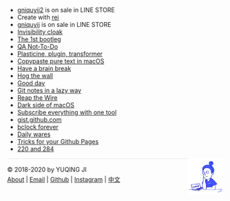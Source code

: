 <head>
<!-- Global site tag (gtag.js) - Google Analytics -->
<script async src="https://www.googletagmanager.com/gtag/js?id=UA-168364188-1"></script>
<script>
  window.dataLayer = window.dataLayer || [];
  function gtag(){dataLayer.push(arguments);}
  gtag('js', new Date());

  gtag('config', 'UA-168364188-1');
</script>
</head>

- [gniquyij2](https://line.me/S/sticker/13367937/?lang=en&ref=gnsh_stickerDetail) is on sale in LINE STORE
- Create with [rei](https://gniquyij.github.io/rei) 
- [gniquyij](https://line.me/S/sticker/13205806/?lang=en&ref=gnsh_stickerDetail) is on sale in LINE STORE
- [Invisibility cloak](https://gniquyij.github.io/invCloak/)
- [The 1st bootleg](en/2020/08/10/bootleg_1.md)
- [QA Not-To-Do](en/2020/07/20/qa-not-to-do.md)
- [Plasticine, plugin, transformer](en/2020/07/09/persona.md)
- [Copypaste pure text in macOS](en/2020/05/31/pureText.md)
- [Have a brain break](https://gniquyij.github.io/brainbreak/)
- [Hog the wall](https://gniquyij.github.io/wallhog/)
- [Good day](https://gniquyij.github.io/gooday/)
- [Git notes in a lazy way](https://gniquyij.github.io/etontig/)
- [Reap the Wire](en/2020/03/29/reap-the-wire.md)
- [Dark side of macOS](https://gniquyij.github.io/tuqiu/)
- [Subscribe everything with one tool](https://gniquyij.github.io/satsie/)
- [gist.github.com](https://gniquyij.github.io/wcrXic/gist-github-com/gist-github-com)
- [bclock forever](https://gniquyij.github.io/bclock/)
- [Daily wares](en/2020/02/15/wares.md)
- [Tricks for your Github Pages](en/2020/01/20/tricks-for-gh-pages.md)
- [220 and 284](en/2018/08/06/220-and-284.md)

<div><a href="https://gniquyij.github.io/daily"><img src="https://github.com/gniquyij/gniquyij.github.io/blob/master/avatar.png?raw=true" style="float:right;width:85px;height:85px"/></a></div><div style="border-top:1px solid #e1e4e8;padding-top:16px"></div>
<div>© 2018-2020 by YUQING JI</div>
<div style="padding-top:0.3em"><a href="https://gniquyij.github.io/en/about">About</a> | <a href="mailto:yuqing.ji@outlook.com">Email</a> | <a href="https://github.com/gniquyij">Github</a> | <a href="https://www.instagram.com/gniquyij/">Instagram</a> | <a href="https://gniquyij.github.io/zh">中文</a></div>